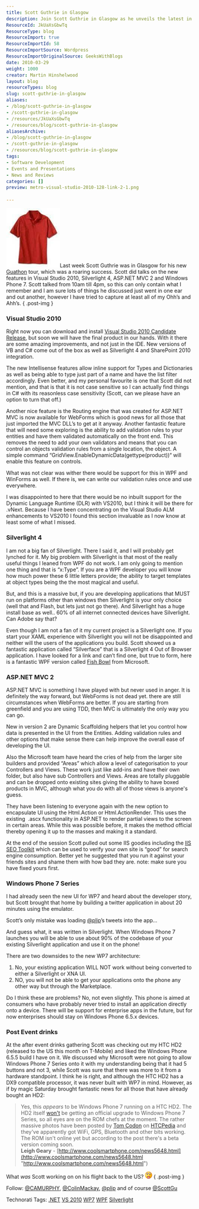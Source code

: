 ```yaml
---
title: Scott Guthrie in Glasgow
description: Join Scott Guthrie in Glasgow as he unveils the latest in Visual Studio 2010, Silverlight 4, and Windows Phone 7. Discover key insights and innovations!
ResourceId: JkUaXsGbwTq
ResourceType: blog
ResourceImport: true
ResourceImportId: 58
ResourceImportSource: Wordpress
ResourceImportOriginalSource: GeeksWithBlogs
date: 2010-03-29
weight: 1000
creator: Martin Hinshelwood
layout: blog
resourceTypes: blog
slug: scott-guthrie-in-glasgow
aliases:
- /blog/scott-guthrie-in-glasgow
- /scott-guthrie-in-glasgow
- /resources/JkUaXsGbwTq
- /resources/blog/scott-guthrie-in-glasgow
aliasesArchive:
- /blog/scott-guthrie-in-glasgow
- /scott-guthrie-in-glasgow
- /resources/blog/scott-guthrie-in-glasgow
tags:
- Software Development
- Events and Presentations
- News and Reviews
categories: []
preview: metro-visual-studio-2010-128-link-2-1.png

---
```

![redshirt[1]](images/ScottGuthrieinGlagsow_8765-redshirt1_-3-2.jpg)Last week Scott Guthrie was in Glasgow for his new [Guathon](http://developerdeveloperdeveloper.com/guglas/) tour, which was a roaring success. Scott did talks on the new features in Visual Studio 2010, Silverlight 4, ASP.NET MVC 2 and Windows Phone 7. Scott talked from 10am till 4pm, so this can only contain what I remember and I am sure lots of things he discussed just went in one ear and out another, however I have tried to capture at least all of my Ohh’s and Ahh’s.
{ .post-img }

### Visual Studio 2010

Right now you can download and install [Visual Studio 2010 Candidate Release](http://msdn.microsoft.com/en-us/vstudio/dd582936.aspx), but soon we will have the final product in our hands. With it there are some amazing improvements, and not just in the IDE. New versions of VB and C# come out of the box as well as Silverlight 4 and SharePoint 2010 integration.

The new Intellisense features allow inline support for Types and Dictionaries as well as being able to type just part of a name and have the list filter accordingly. Even better, and my personal favourite is one that Scott did not mention, and that is that it is not case sensitive so I can actually find things in C# with its reasonless case sensitivity (Scott, can we please have an option to turn that off.)

Another nice feature is the Routing engine that was created for ASP.NET MVC is now available for WebForms which is good news for all those that just imported the MVC DLL’s to get at it anyway. Another fantastic feature that will need some exploring is the ability to add validation rules to your entities and have them validated automatically on the front end. This removes the need to add your own validators and means that you can control an objects validation rules from a single location, the object. A simple command “GridView.EnableDynamicData(gettype(product))“ will enable this feature on controls.

What was not clear was wither there would be support for this in WPF and WinForms as well. If there is, we can write our validation rules once and use everywhere.

I was disappointed to here that there would be no inbuilt support for the Dynamic Language Runtime (DLR) with VS2010, but I think it will be there for .vNext. Because I have been concentrating on the Visual Studio ALM enhancements to VS2010 I found this section invaluable as I now know at least some of what I missed.

### Silverlight 4

I am not a big fan of Silverlight. There I said it, and I will probably get lynched for it. My big problem with Silverlight is that most of the really useful things I leaned from WPF do not work. I am only going to mention one thing and that is “x:Type”. If you are a WPF developer you will know how much power these 6 little letters provide; the ability to target templates at object types being the the most magical and useful.

But, and this is a massive but, if you are developing applications that MUST run on platforms other than windows then Silverlight is your only choice (well that and Flash, but lets just not go there). And Silverlight has a huge install base as well.. 60% of all internet connected devices have Silverlight. Can Adobe say that?

Even though I am not a fan of it my current project is a Silverlight one. If you start your XAML experience with Silverlight you will not be disappointed and neither will the users of the applications you build. Scott showed us a fantastic application called “Silverface” that is a Silverlight 4 Out of Browser application. I have looked for a link and can’t find one, but true to form, here is a fantastic WPF version called [Fish Bowl](http://www.fishbowlclient.com/) from Microsoft.

### ASP.NET MVC 2

ASP.NET MVC is something I have played with but never used in anger. It is definitely the way forward, but WebForms is not dead yet. there are still circumstances when WebForms are better. If you are starting from greenfield and you are using TDD, then MVC is ultimately the only way you can go.

New in version 2 are Dynamic Scaffolding helpers that let you control how data is presented in the UI from the Entities. Adding validation rules and other options that make sense there can help improve the overall ease of developing the UI.

Also the Microsoft team have heard the cries of help from the larger site builders and provided “Areas” which allow a level of categorisation to your Controllers and Views. These work just like add-ins and have their own folder, but also have sub Controllers and Views. Areas are totally pluggable and can be dropped onto existing sites giving the ability to have boxed products in MVC, although what you do with all of those views is anyone's guess.

They have been listening to everyone again with the new option to encapsulate UI using the Html.Action or Html.ActionRender. This uses the existing  .ascx functionality in ASP.NET to render partial views to the screen in certain areas. While this was possible before, it makes the method official thereby opening it up to the masses and making it a standard.

At the end of the session Scott pulled out some IIS goodies including the [IIS SEO Toolkit](http://www.iis.net/expand/SEOToolkit) which can be used to verify your own site is “good” for search engine consumption. Better yet he suggested that you run it against your friends sites and shame them with how bad they are. note: make sure you have fixed yours first.

### Windows Phone 7 Series

I had already seen the new UI for WP7 and heard about the developer story, but Scott brought that home by building a twitter application in about 20 minutes using the emulator.

Scott’s only mistake was loading [@plip](http://twitter.com/plip)’s tweets into the app…

And guess what, it was written in Silverlight. When Windows Phone 7 launches you will be able to use about 90% of the codebase of your existing Silverlight application and use it on the phone!

There are two downsides to the new WP7 architecture:

1. No, your existing application WILL NOT work without being converted to either a Silverlight or XNA UI.
2. NO, you will not be able to get your applications onto the phone any other way but through the Marketplace.

Do I think these are problems? No, not even slightly. This phone is aimed at consumers who have probably never tried to install an application directly onto a device. There will be support for enterprise apps in the future, but for now enterprises should stay on Windows Phone 6.5.x devices.

### Post Event drinks

At the after event drinks gathering Scott was checking out my HTC HD2 (released to the US this month on T-Mobile) and liked the Windows Phone 6.5.5 build I have on it. We discussed why Microsoft were not going to allow Windows Phone 7 Series onto it with my understanding being that it had 5 buttons and not 3, while Scott was sure that there was more to it from a hardware standpoint. I think he is right, and although the HTC HD2 has a DX9 compatible processor, it was never built with WP7 in mind. However, as if by magic Saturday brought fantastic news for all those that have already bought an HD2:

> Yes, this _appears_ to be Windows Phone 7 running on a HTC HD2. The HD2 itself [won't](http://www.coolsmartphone.com/news5567.html) be getting an official upgrade to Windows Phone 7 Series, so all eyes are on the ROM chefs at the moment. The rather massive photos have been posted by [Tom Codon](http://htcpedia.com/forum/showthread.php?t=2381) on [HTCPedia](http://htcpedia.com/forum/showthread.php?t=2381) and they've apparently got WiFi, GPS, Bluetooth and other bits working. The ROM isn't online yet but according to the post there's a beta version coming soon.  
> **Leigh Geary** - [http://www.coolsmartphone.com/news5648.html](http://www.coolsmartphone.com/news5648.html "http://www.coolsmartphone.com/news5648.html")

What _was_ Scott working on on his flight back to the US? ![Tongue out](images/ScottGuthrieinGlagsow_8765-wlEmoticon-tongueout_2-1-3.png)
{ .post-img }

Follow: [@CAMURPHY](http://twitter.com/CAMURPHY "http://twitter.com/CAMURPHY"), [@ColinMackay](http://twitter.com/ColinMackay "http://twitter.com/ColinMackay"), [@plip](http://twitter.com/plip "http://twitter.com/plip") and of course [@ScottGu](http://twitter.com/ScottGu)

Technorati Tags: [.NET](http://technorati.com/tags/.NET) [VS 2010](http://technorati.com/tags/VS+2010) [WP7](http://technorati.com/tags/WP7) [WPF](http://technorati.com/tags/WPF) [Silverlight](http://technorati.com/tags/Silverlight)
